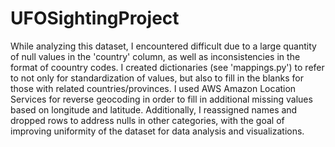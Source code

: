 # UFOSightingProject
While analyzing this dataset, I encountered difficult due to a large quantity of null values in the 'country' column, as well as inconsistencies in the format of coountry codes. I created dictionaries (see 'mappings.py') to refer to not only for standardization of values, but also to fill in the blanks for those with related countries/provinces. I used AWS Amazon Location Services for reverse geocoding in order to fill in additional missing values based on longitude and latitude. Additionally, I reassigned names and dropped rows to address nulls in other categories, with the goal of improving uniformity of the dataset for data analysis and visualizations.
